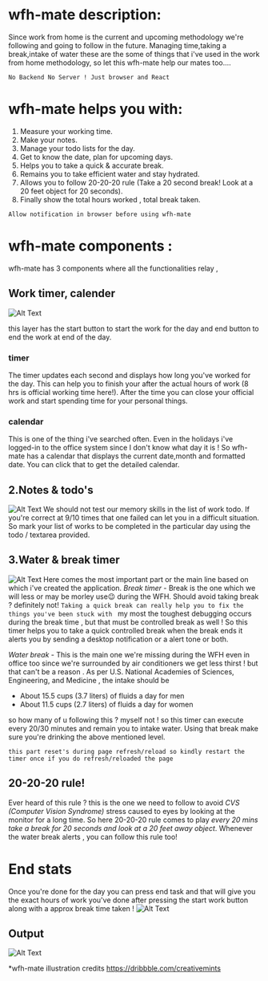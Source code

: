 # wfh-mate description: 
Since work from home is the current and upcoming methodology we're following and going to follow in the future. Managing time,taking a break,intake of water these are the some of things that i've used in the work from home methodology, so let this wfh-mate help our mates too....

```No Backend No Server ! Just browser and React ```


# wfh-mate helps you with:

1. Measure your working time.
2. Make your notes.
3. Manage your todo lists for the day.
4. Get to know the date, plan for upcoming days.
5. Helps you to take a quick & accurate break.
6. Remains you to take efficient water and stay hydrated.
7. Allows you to follow 20-20-20 rule (Take a 20 second break! Look at a 20 feet object for 20 seconds).
8. Finally show the total hours worked , total break taken.

```Allow notification in browser before using wfh-mate```

# wfh-mate components : 
wfh-mate has 3 components where all the functionalities relay , 

## Work timer, calender
![Alt Text](https://dev-to-uploads.s3.amazonaws.com/i/l2liexgh6tf715f6nmck.png)

this layer has the start button to start the work for the day and end button to end the work at end of the day.
### timer
The timer updates each second and displays how long you've worked for the day. This can help you to finish your after the actual hours of work (8 hrs is official working time here!). After the time you can close your official work and start spending time for your personal things.

### calendar
This is one of the thing i've searched often. Even in the holidays i've logged-in to the office system since I don't know what day it is ! So wfh-mate has a calendar that displays the current date,month and formatted date. You can click that to get the detailed calendar.

## 2.Notes & todo's 
![Alt Text](https://dev-to-uploads.s3.amazonaws.com/i/hppfdcthsjuogwghb84l.png)
We should not test our memory skills in the list of work todo. If you're correct at 9/10 times that one failed can let you in a difficult situation. So mark your list of works to be completed in the particular day using the todo / textarea provided. 

## 3.Water & break timer
![Alt Text](https://dev-to-uploads.s3.amazonaws.com/i/9i2n9n7eaj56w1cur98v.png)
Here comes the most important part or the main line based on which i've created the application. 
*Break timer* - Break is the one which we will less or may be morley use😉 during the WFH. Should avoid taking break ? definitely not!
```Taking a quick break can really help you to fix the things you've been stuck with ``` my most the toughest debugging occurs during the break time , but that must be controlled break as well ! So this timer helps you to take a quick controlled break when the break ends it alerts you by sending a desktop notification or a alert tone or both.

*Water break* - This is the main one we're missing during the WFH even in office too since we're surrounded by air conditioners we get less thirst ! but that can't be a reason . As per U.S. National Academies of Sciences, Engineering, and Medicine , the intake should be 
* About 15.5 cups (3.7 liters) of fluids a day for men
* About 11.5 cups (2.7 liters) of fluids a day for women

so how many of u following this ? myself not ! so this timer can execute every 20/30 minutes and remain you to intake water. Using that break make sure you're drinking the above mentioned level.

```this part reset's during page refresh/reload so kindly restart the timer once if you do refresh/reloaded the page```

## 20-20-20 rule!
Ever heard of this rule ? this is the one we need to follow to avoid *CVS (Computer Vision Syndrome)*  stress caused to eyes by looking at the monitor for a long time.
So here 20-20-20 rule comes to play _every 20 mins take a break for 20 seconds and look at a 20 feet away object_. Whenever the water break alerts , you can follow this rule too! 

# End stats
Once you're done for the day you can press end task and that will give you the exact hours of work you've done after pressing the start work button along with a approx break time taken ! 
![Alt Text](https://dev-to-uploads.s3.amazonaws.com/i/nds1vw5u6sdn58pc5jeu.png)

## Output
![Alt Text](https://dev-to-uploads.s3.amazonaws.com/i/2ycrah0j26p11gtq2gby.gif)

*wfh-mate illustration credits https://dribbble.com/creativemints
